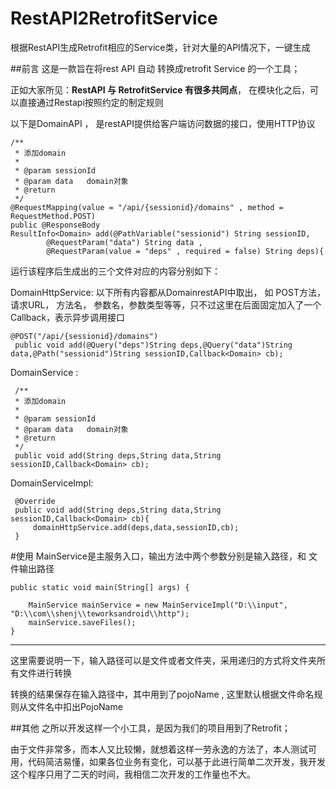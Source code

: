 # RestAPI2RetrofitService
根据RestAPI生成Retrofit相应的Service类，针对大量的API情况下，一键生成 

##前言
这是一款旨在将rest API 自动 转换成retrofit Service 的一个工具；

正如大家所见：**RestAPI 与 RetrofitService  有很多共同点**， 在模块化之后，可以直接通过Restapi按照约定的制定规则

以下是DomainAPI ， 是restAPI提供给客户端访问数据的接口，使用HTTP协议

	/**
	 * 添加domain
	 * 
	 * @param sessionId  
	 * @param data   domain对象
	 * @return
	 */
	@RequestMapping(value = "/api/{sessionid}/domains" , method = RequestMethod.POST)
	public @ResponseBody
	ResultInfo<Domain> add(@PathVariable("sessionid") String sessionID,
			@RequestParam("data") String data ,
			@RequestParam(value = "deps" , required = false) String deps){

运行该程序后生成出的三个文件对应的内容分别如下：

DomainHttpService: 以下所有内容都从DomainrestAPI中取出，
如 POST方法， 请求URL， 方法名， 参数名，参数类型等等，只不过这里在后面固定加入了一个Callback，表示异步调用接口

 	@POST("/api/{sessionid}/domains")
	 public void add(@Query("deps")String deps,@Query("data")String data,@Path("sessionid")String sessionID,Callback<Domain> cb);

DomainService : 

	 /**
	 * 添加domain
	 * 
	 * @param sessionId  
	 * @param data   domain对象
	 * @return
	 */
	 public void add(String deps,String data,String sessionID,Callback<Domain> cb);

DomainServiceImpl:

	 @Override
	 public void add(String deps,String data,String sessionID,Callback<Domain> cb){
	 	 domainHttpService.add(deps,data,sessionID,cb);
	 }
	 
	 
#使用
MainService是主服务入口，输出方法中两个参数分别是输入路径，和 文件输出路径


	public static void main(String[] args) {
		
		MainService mainService = new MainServiceImpl("D:\\input", "D:\\com\\shenj\\teworksandroid\\http");
		mainService.saveFiles();
	}
	
----
这里需要说明一下，输入路径可以是文件或者文件夹，采用递归的方式将文件夹所有文件进行转换

转换的结果保存在输入路径中，其中用到了pojoName , 这里默认根据文件命名规则从文件名中扣出PojoName 

##其他
之所以开发这样一个小工具，是因为我们的项目用到了Retrofit；

由于文件非常多，而本人又比较懒，就想着这样一劳永逸的方法了，本人测试可用，代码简洁易懂，如果各位业务有变化，可以基于此进行简单二次开发，我开发这个程序只用了二天的时间，我相信二次开发的工作量也不大。

